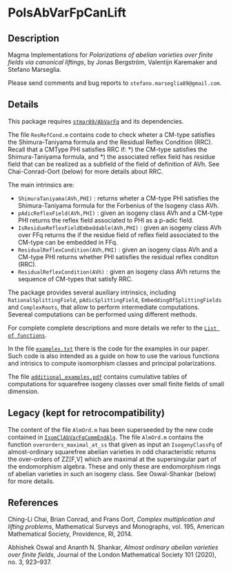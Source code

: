 # PolsAbVarFpCanLift

Description
--

Magma Implementations for *Polarizations of abelian varieties over finite fields via canonical liftings*, by Jonas Bergström, Valentijn Karemaker and Stefano Marseglia.

Please send comments and bug reports to `stefano.marseglia89@gmail.com`.

Details
--
This package requires [`stmar89/AbVarFq`](https://github.com/stmar89/AbVarFq) and its dependencies.

The file `ResRefCond.m` contains code to check wheter a CM-type satisfies the Shimura-Taniyama formula and the Residual Reflex Condition (RRC). Recall that a CMType PHI satisfies RRC if: 
    *) the CM-type satisfies the Shimura-Taniyama formula, and
    *) the associated reflex field has residue field that can be realized as a subfield of the field of definition of AVh.
See Chai-Conrad-Oort (below) for more details about RRC.

The main intrinsics are:
- `ShimuraTaniyama(AVh,PHI)` : returns wheter a CM-type PHI satisfies the Shimura-Taniyama formula for the Forbenius of the Isogeny class AVh.
- `pAdicReflexField(AVh,PHI)` : given an isogeny class AVh and a CM-type PHI returns the reflex field associated to PHI as a p-adic field.
- `IsResidueReflexFieldEmbeddable(AVh,PHI)` : given an isogeny class AVh over FFq returns the if the residue field of reflex field associated to the CM-type can be embedded in FFq.
- `ResidualReflexCondition(AVh,PHI)` : given an isogeny class AVh and a CM-type PHI returns whether PHI satisfies the residual reflex conditon (RRC). 
- `ResidualReflexCondition(AVh)` : given an isogeny class AVh returns the sequence of CM-types that satisfy RRC.

The package provides several auxiliary intrinsics, including `RationalSplittingField`, `pAdicSplittingField`, `EmbeddingOfSplittingFields` and `ComplexRoots`, that allow to perform intermediate computations. Severeal computations can be performed using different methods. 

For complete complete descriptions and more details we refer to the [`List of functions`](https://github.com/stmar89/PolsAbVarFpCanLift/blob/main/List_of_functions.md).

In the file [`examples.txt`](https://github.com/stmar89/PolsAbVarFpCanLift/blob/main/examples.txt) there is the code for the examples in our paper. Such code is also intended as a guide on how to use the various functions and intrisics to compute isomorphism classes and principal polarizations.

The file [`additional_examples.pdf`](https://github.com/stmar89/PolsAbVarFpCanLift/blob/main/additional_examples.pdf) contains cumulative tables of computations for squarefree isogeny classes over small finite fields of small dimension.

Legacy (kept for retrocompatibility)
--
The content of the file `AlmOrd.m` has been superseeded by the new code contained in [`IsomClAbVarFqCommEndAlg`](https://github.com/stmar89/IsomClAbVarFqCommEndAlg). 
The file `AlmOrd.m` contains the function `overorders_maximal_at_ss` that given as input an `IsogenyClassFq` of almost-ordinary squarefree abelian varieties in odd characteristic returns the over-orders of ZZ[F,V] which are maximal at the supersingular part of the endomorphism algebra. These and only these are endomorphism rings of abelian varieties in such an isogeny class. 
See Oswal-Shankar (below) for more details.

References
--

Ching-Li Chai, Brian Conrad, and Frans Oort,
*Complex multiplication and lifting problems*,
Mathematical Surveys and Monographs, vol. 195, American Mathematical Society, Providence, RI, 2014.

Abhishek Oswal and Ananth N. Shankar,
*Almost ordinary abelian varieties over finite fields*,
Journal of the London Mathematical Society 101 (2020), no. 3, 923–937.


